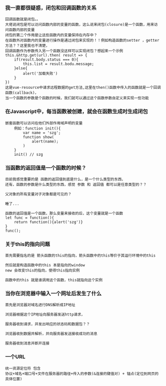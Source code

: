 ### 我一直都很疑惑，闭包和回调函数的关系
    回调函数就是闭包。。
    大佬说闭包是可以访问函数内部的变量的函数，这么说来闭包(closure)是一个函数，用来访问函数内部的变量
    闭包的第二个作用是让这些函数内的变量保持在内存中？
    在函数外对函数内的变量进行操作是通过闭包来实现的！！例如构造函数的setter ，getter 方法？？这里我也不清楚，
    回调函数作为参数传入另一个函数没这样可以实现闭包？想起来一个示例
    this.&http.get(url).then( result => {
        if(result.body.status === 0){
            this.list = result.bodu.message;
        }else{
            alert('加载失败')
        }
    })
    这是vue-resource中请求远程数据的get方法,这里在then()函数中传入的函数就是一个回调函数(callback)，
    当一个函数的参数是个函数的时候，我们就可以通过这个函数参数自定义来实现一些功能

### 在Javascript中，每当函数被创建，就会在函数生成时生成闭包

    嵌套函数可以访问在他们外部作用域声明的变量
        例如：function init(){
            var name = 'szg';
            function show(
                alert(name);
            )
        }
        init() // szg

### 当函数的返回值是一个函数的时候？

    目前我感觉重要的是 函数的返回值到底是什么，是一个什么类型的东西，
    还有，函数的参数是什么类型的东西，感觉 参数 和 返回值 都可以是任意类型的？？

    父对象的所有变量对子对象都是可见的？

    睡了...

    函数的返回值是一个函数，那么变量来接收的后，这个变量就是一个函数
    let func = function(){
        return function(){alert('szg')}
    }
    func();
### 关于this的指向问题
    首先需要指名的是 箭头函数的this的指向，箭头函数中的this等价于其运行环境中的this

    然后就是构造函数中的this 本是指向的window
    new 会改变this的指向，使得this指向实例 

    函数中的this 就是谁调用这个函数，this就指向这个实例

### 当你在浏览器中输入一个网址后发生了什么

    首先是浏览器对域名进行DNS解析成IP地址

    浏览器根据这个IP地址向服务器发送http请求，

    服务器收到请求，并发出响应的状态码和数据包？？

    浏览器收到数据并解析，并向服务器发送接收成功的消息

    服务器收到消息并断开连接

### 一个URL
    统一资源定位符 包含
    协议+域名+端口号+文件在服务器的路径+传入的参数(&连接的键值对) + 锚点(定位到网页的具体位置)

